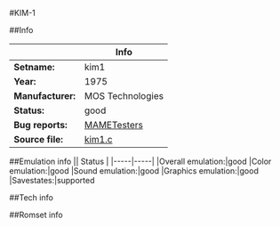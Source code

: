 #KIM-1

##Info

||Info|
|-----|-----|
|**Setname:**|kim1
|**Year:**|1975
|**Manufacturer:**|MOS Technologies
|**Status:**|good
|**Bug reports:**|[MAMETesters](http://mametesters.org/view_all_set.php?type=1&temporary=y&search=kim1.c)
|**Source file:**|[kim1.c](https://github.com/mamedev/mame/blob/master/src/mess/drivers/kim1.c)

##Emulation info
|| Status |
|-----|-----|
|Overall emulation:|good
|Color emulation:|good
|Sound emulation:|good
|Graphics emulation:|good
|Savestates:|supported

##Tech info

##Romset info

<!--- START OF EDITED COMMENT DO NOT TOUCH TEXT ABOVE-->
